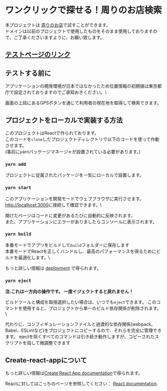 # ワンクリックで探せる！周りのお店検索

本プロジェクトは [周りのお店](https://millrnft.com)で試すことができます。\
ドメインは以前のプロジェクトで使用したものをそのまま使用しておりますので、ご了承くださいますように、お願い致します。

## [テストページのリンク](https://millrnft.com)

## テストする前に
アプリケーションの開発環境が日本ではなかったため位置情報の初期値は東京都庁で設定されておりますのでご承知おきください。\

画面の上段にあるGPSボタンを通じて利用者の現在地を取得して検索できます。

## プロジェクトをローカルで実装する方法

このプロジェクトはReactで作られております。\
このコードを`clone`したプロジェクトディレクトリで以下のコードを使って作動させます。\
(事前にyarnパッケージマネージャが設置されている必要があります。)

### `yarn add`
プロジェクトに従属されたパッケージを一気にローカルで設置します。

### `yarn start`

このアプリケーションを開発モードでウェブブラウザに実行させます。\
[http://localhost:3000](http://localhost:3000)に接続して確認できます。\

開けたページはコードに変更があるたびに自動的に反映されます。\
また、アプリケーションにエラーがありましたらコンソールに表示されます。

### `yarn build`

本番モードでアプリをビルドして`build`フォルダーに保存します\
本番モードでReactを正しくバンドルし、最高のパフォーマンスを得るためにビルドを最適化します。\

もっと詳しい情報は [deployment](https://facebook.github.io/create-react-app/docs/deployment) で得られます。

### `yarn eject`

**注:これは一方向の操作です。 一度イジェクトすると戻れません！**

ビルドツールと構成を取捨選択したい場合は、いつでも`eject`できます。 このコマンドを使用すると、プロジェクトから単一のビルド依存関係が削除されます。\

代わりに、コンフィギュレーションファイルと過渡的な依存関係(webpack、Babel、ESLintなど)をプロジェクトにコピーするので、それらを完全に管理できます。 ejectを除くすべてのコマンドは引き続き動作しますが、コピーされたスクリプトを指して微調整できます

## Create-react-appについて

 もっと詳しい情報は[Create React App documentation](https://facebook.github.io/create-react-app/docs/getting-started)で得られます。

Reactに対してはこっちのページを参照してください： [React documentation](https://reactjs.org/).

